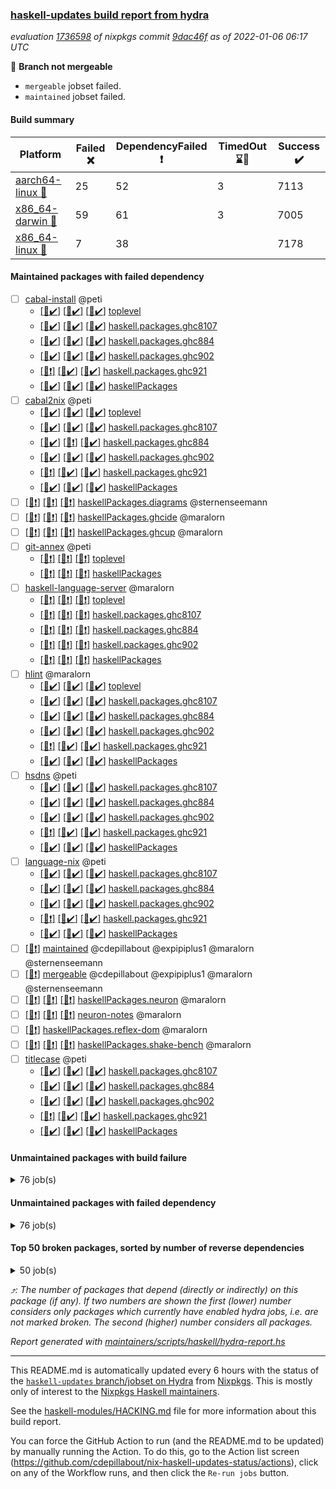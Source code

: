 ### [haskell-updates build report from hydra](https://hydra.nixos.org/jobset/nixpkgs/haskell-updates)
*evaluation [1736598](https://hydra.nixos.org/eval/1736598) of nixpkgs commit [9dac46f](https://github.com/NixOS/nixpkgs/commits/9dac46f6760ebfa570e2fe9f51467cbf568e42ca) as of 2022-01-06 06:17 UTC*

:red_circle: **Branch not mergeable**
  * `mergeable` jobset failed.
  * `maintained` jobset failed.

#### Build summary

 | Platform | Failed :x: | DependencyFailed :heavy_exclamation_mark: | TimedOut :hourglass::no_entry_sign: | Success :heavy_check_mark: | 
 | --- | --- | --- | --- | --- | 
 | [aarch64-linux :iphone:](https://hydra.nixos.org/eval/1736598?filter=.aarch64-linux) | 25 | 52 | 3 | 7113 | 
 | [x86_64-darwin :apple:](https://hydra.nixos.org/eval/1736598?filter=.x86_64-darwin) | 59 | 61 | 3 | 7005 | 
 | [x86_64-linux :penguin:](https://hydra.nixos.org/eval/1736598?filter=.x86_64-linux) | 7 | 38 |  | 7178 | 
#### Maintained packages with failed dependency
- [ ] [cabal-install](https://hydra.nixos.org/eval/1736598?filter=cabal-install) @peti
  - [[:iphone::heavy_check_mark:]](https://hydra.nixos.org/build/163223493) [[:apple::heavy_check_mark:]](https://hydra.nixos.org/build/163225925) [[:penguin::heavy_check_mark:]](https://hydra.nixos.org/build/163225464) [toplevel](https://hydra.nixos.org/eval/1736598?filter=cabal-install)
  - [[:iphone::heavy_check_mark:]](https://hydra.nixos.org/build/163225688) [[:apple::heavy_check_mark:]](https://hydra.nixos.org/build/163222727) [[:penguin::heavy_check_mark:]](https://hydra.nixos.org/build/163222854) [haskell.packages.ghc8107](https://hydra.nixos.org/eval/1736598?filter=haskell.packages.ghc8107.cabal-install)
  - [[:iphone::heavy_check_mark:]](https://hydra.nixos.org/build/163226806) [[:apple::heavy_check_mark:]](https://hydra.nixos.org/build/163223469) [[:penguin::heavy_check_mark:]](https://hydra.nixos.org/build/163225400) [haskell.packages.ghc884](https://hydra.nixos.org/eval/1736598?filter=haskell.packages.ghc884.cabal-install)
  - [[:iphone::heavy_check_mark:]](https://hydra.nixos.org/build/163230562) [[:apple::heavy_check_mark:]](https://hydra.nixos.org/build/163230332) [[:penguin::heavy_check_mark:]](https://hydra.nixos.org/build/163229192) [haskell.packages.ghc902](https://hydra.nixos.org/eval/1736598?filter=haskell.packages.ghc902.cabal-install)
  - [[:iphone::heavy_exclamation_mark:]](https://hydra.nixos.org/build/163222873) [[:apple::heavy_check_mark:]](https://hydra.nixos.org/build/163229783) [[:penguin::heavy_check_mark:]](https://hydra.nixos.org/build/163228277) [haskell.packages.ghc921](https://hydra.nixos.org/eval/1736598?filter=haskell.packages.ghc921.cabal-install)
  - [[:iphone::heavy_check_mark:]](https://hydra.nixos.org/build/163224328) [[:apple::heavy_check_mark:]](https://hydra.nixos.org/build/163228852) [[:penguin::heavy_check_mark:]](https://hydra.nixos.org/build/163229818) [haskellPackages](https://hydra.nixos.org/eval/1736598?filter=haskellPackages.cabal-install)
- [ ] [cabal2nix](https://hydra.nixos.org/eval/1736598?filter=cabal2nix) @peti
  - [[:iphone::heavy_check_mark:]](https://hydra.nixos.org/build/163349644) [[:apple::heavy_check_mark:]](https://hydra.nixos.org/build/163349654) [[:penguin::heavy_check_mark:]](https://hydra.nixos.org/build/163349651) [toplevel](https://hydra.nixos.org/eval/1736598?filter=cabal2nix)
  - [[:iphone::heavy_check_mark:]](https://hydra.nixos.org/build/163224059) [[:apple::heavy_check_mark:]](https://hydra.nixos.org/build/163222728) [[:penguin::heavy_check_mark:]](https://hydra.nixos.org/build/163223252) [haskell.packages.ghc8107](https://hydra.nixos.org/eval/1736598?filter=haskell.packages.ghc8107.cabal2nix)
  - [[:iphone::heavy_check_mark:]](https://hydra.nixos.org/build/163228596) [[:apple::heavy_exclamation_mark:]](https://hydra.nixos.org/build/163228655) [[:penguin::heavy_check_mark:]](https://hydra.nixos.org/build/163224887) [haskell.packages.ghc884](https://hydra.nixos.org/eval/1736598?filter=haskell.packages.ghc884.cabal2nix)
  - [[:iphone::heavy_check_mark:]](https://hydra.nixos.org/build/163230832) [[:apple::heavy_check_mark:]](https://hydra.nixos.org/build/163227147) [[:penguin::heavy_check_mark:]](https://hydra.nixos.org/build/163228535) [haskell.packages.ghc902](https://hydra.nixos.org/eval/1736598?filter=haskell.packages.ghc902.cabal2nix)
  - [[:iphone::heavy_exclamation_mark:]](https://hydra.nixos.org/build/163231159) [[:apple::heavy_check_mark:]](https://hydra.nixos.org/build/163231168) [[:penguin::heavy_check_mark:]](https://hydra.nixos.org/build/163231157) [haskell.packages.ghc921](https://hydra.nixos.org/eval/1736598?filter=haskell.packages.ghc921.cabal2nix)
  - [[:iphone::heavy_check_mark:]](https://hydra.nixos.org/build/163229214) [[:apple::heavy_check_mark:]](https://hydra.nixos.org/build/163222929) [[:penguin::heavy_check_mark:]](https://hydra.nixos.org/build/163223364) [haskellPackages](https://hydra.nixos.org/eval/1736598?filter=haskellPackages.cabal2nix)
- [ ] [[:iphone::heavy_exclamation_mark:]](https://hydra.nixos.org/build/163227425) [[:apple::heavy_exclamation_mark:]](https://hydra.nixos.org/build/163226715) [[:penguin::heavy_exclamation_mark:]](https://hydra.nixos.org/build/163227688) [haskellPackages.diagrams](https://hydra.nixos.org/eval/1736598?filter=haskellPackages.diagrams) @sternenseemann
- [ ] [[:iphone::heavy_exclamation_mark:]](https://hydra.nixos.org/build/163231034) [[:apple::heavy_exclamation_mark:]](https://hydra.nixos.org/build/163231098) [[:penguin::heavy_exclamation_mark:]](https://hydra.nixos.org/build/163231100) [haskellPackages.ghcide](https://hydra.nixos.org/eval/1736598?filter=haskellPackages.ghcide) @maralorn
- [ ] [[:iphone::heavy_exclamation_mark:]](https://hydra.nixos.org/build/163227323) [[:apple::heavy_exclamation_mark:]](https://hydra.nixos.org/build/163225019) [[:penguin::heavy_exclamation_mark:]](https://hydra.nixos.org/build/163224645) [haskellPackages.ghcup](https://hydra.nixos.org/eval/1736598?filter=haskellPackages.ghcup) @maralorn
- [ ] [git-annex](https://hydra.nixos.org/eval/1736598?filter=git-annex) @peti
  - [[:iphone::heavy_exclamation_mark:]](https://hydra.nixos.org/build/163227858) [[:apple::heavy_exclamation_mark:]](https://hydra.nixos.org/build/163223228) [[:penguin::heavy_exclamation_mark:]](https://hydra.nixos.org/build/163222742) [toplevel](https://hydra.nixos.org/eval/1736598?filter=git-annex)
  - [[:iphone::heavy_exclamation_mark:]](https://hydra.nixos.org/build/163227385) [[:apple::heavy_exclamation_mark:]](https://hydra.nixos.org/build/163222810) [[:penguin::heavy_exclamation_mark:]](https://hydra.nixos.org/build/163225192) [haskellPackages](https://hydra.nixos.org/eval/1736598?filter=haskellPackages.git-annex)
- [ ] [haskell-language-server](https://hydra.nixos.org/eval/1736598?filter=haskell-language-server) @maralorn
  - [[:iphone::heavy_exclamation_mark:]](https://hydra.nixos.org/build/163231162) [[:apple::heavy_exclamation_mark:]](https://hydra.nixos.org/build/163231171) [[:penguin::heavy_exclamation_mark:]](https://hydra.nixos.org/build/163231155) [toplevel](https://hydra.nixos.org/eval/1736598?filter=haskell-language-server)
  - [[:iphone::heavy_exclamation_mark:]](https://hydra.nixos.org/build/163231080) [[:apple::heavy_exclamation_mark:]](https://hydra.nixos.org/build/163231065) [[:penguin::heavy_exclamation_mark:]](https://hydra.nixos.org/build/163231091) [haskell.packages.ghc8107](https://hydra.nixos.org/eval/1736598?filter=haskell.packages.ghc8107.haskell-language-server)
  - [[:iphone::heavy_exclamation_mark:]](https://hydra.nixos.org/build/163231044) [[:apple::heavy_exclamation_mark:]](https://hydra.nixos.org/build/163231063) [[:penguin::heavy_exclamation_mark:]](https://hydra.nixos.org/build/163231073) [haskell.packages.ghc884](https://hydra.nixos.org/eval/1736598?filter=haskell.packages.ghc884.haskell-language-server)
  - [[:iphone::heavy_exclamation_mark:]](https://hydra.nixos.org/build/163231156) [[:apple::heavy_exclamation_mark:]](https://hydra.nixos.org/build/163231172) [[:penguin::heavy_exclamation_mark:]](https://hydra.nixos.org/build/163231164) [haskell.packages.ghc902](https://hydra.nixos.org/eval/1736598?filter=haskell.packages.ghc902.haskell-language-server)
  - [[:iphone::heavy_exclamation_mark:]](https://hydra.nixos.org/build/163231102) [[:apple::heavy_exclamation_mark:]](https://hydra.nixos.org/build/163231062) [[:penguin::heavy_exclamation_mark:]](https://hydra.nixos.org/build/163231077) [haskellPackages](https://hydra.nixos.org/eval/1736598?filter=haskellPackages.haskell-language-server)
- [ ] [hlint](https://hydra.nixos.org/eval/1736598?filter=hlint) @maralorn
  - [[:iphone::heavy_check_mark:]](https://hydra.nixos.org/build/163230363) [[:apple::heavy_check_mark:]](https://hydra.nixos.org/build/163223085) [[:penguin::heavy_check_mark:]](https://hydra.nixos.org/build/163228299) [toplevel](https://hydra.nixos.org/eval/1736598?filter=hlint)
  - [[:iphone::heavy_check_mark:]](https://hydra.nixos.org/build/163224262) [[:apple::heavy_check_mark:]](https://hydra.nixos.org/build/163228298) [[:penguin::heavy_check_mark:]](https://hydra.nixos.org/build/163225377) [haskell.packages.ghc8107](https://hydra.nixos.org/eval/1736598?filter=haskell.packages.ghc8107.hlint)
  - [[:iphone::heavy_check_mark:]](https://hydra.nixos.org/build/163227625) [[:apple::heavy_check_mark:]](https://hydra.nixos.org/build/163227376) [[:penguin::heavy_check_mark:]](https://hydra.nixos.org/build/163229944) [haskell.packages.ghc884](https://hydra.nixos.org/eval/1736598?filter=haskell.packages.ghc884.hlint)
  - [[:iphone::heavy_check_mark:]](https://hydra.nixos.org/build/163231176) [[:apple::heavy_check_mark:]](https://hydra.nixos.org/build/163231175) [[:penguin::heavy_check_mark:]](https://hydra.nixos.org/build/163231153) [haskell.packages.ghc902](https://hydra.nixos.org/eval/1736598?filter=haskell.packages.ghc902.hlint)
  - [[:iphone::heavy_exclamation_mark:]](https://hydra.nixos.org/build/163231161) [[:apple::heavy_check_mark:]](https://hydra.nixos.org/build/163231173) [[:penguin::heavy_check_mark:]](https://hydra.nixos.org/build/163231158) [haskell.packages.ghc921](https://hydra.nixos.org/eval/1736598?filter=haskell.packages.ghc921.hlint)
  - [[:iphone::heavy_check_mark:]](https://hydra.nixos.org/build/163230659) [[:apple::heavy_check_mark:]](https://hydra.nixos.org/build/163230176) [[:penguin::heavy_check_mark:]](https://hydra.nixos.org/build/163225983) [haskellPackages](https://hydra.nixos.org/eval/1736598?filter=haskellPackages.hlint)
- [ ] [hsdns](https://hydra.nixos.org/eval/1736598?filter=hsdns) @peti
  - [[:iphone::heavy_check_mark:]](https://hydra.nixos.org/build/162331690) [[:apple::heavy_check_mark:]](https://hydra.nixos.org/build/162350846) [[:penguin::heavy_check_mark:]](https://hydra.nixos.org/build/162336663) [haskell.packages.ghc8107](https://hydra.nixos.org/eval/1736598?filter=haskell.packages.ghc8107.hsdns)
  - [[:iphone::heavy_check_mark:]](https://hydra.nixos.org/build/162338358) [[:apple::heavy_check_mark:]](https://hydra.nixos.org/build/162338514) [[:penguin::heavy_check_mark:]](https://hydra.nixos.org/build/162346198) [haskell.packages.ghc884](https://hydra.nixos.org/eval/1736598?filter=haskell.packages.ghc884.hsdns)
  - [[:iphone::heavy_check_mark:]](https://hydra.nixos.org/build/162562711) [[:apple::heavy_check_mark:]](https://hydra.nixos.org/build/162564646) [[:penguin::heavy_check_mark:]](https://hydra.nixos.org/build/162564507) [haskell.packages.ghc902](https://hydra.nixos.org/eval/1736598?filter=haskell.packages.ghc902.hsdns)
  - [[:iphone::heavy_exclamation_mark:]](https://hydra.nixos.org/build/162344058) [[:apple::heavy_check_mark:]](https://hydra.nixos.org/build/162350432) [[:penguin::heavy_check_mark:]](https://hydra.nixos.org/build/162340845) [haskell.packages.ghc921](https://hydra.nixos.org/eval/1736598?filter=haskell.packages.ghc921.hsdns)
  - [[:iphone::heavy_check_mark:]](https://hydra.nixos.org/build/162334631) [[:apple::heavy_check_mark:]](https://hydra.nixos.org/build/162338840) [[:penguin::heavy_check_mark:]](https://hydra.nixos.org/build/162345737) [haskellPackages](https://hydra.nixos.org/eval/1736598?filter=haskellPackages.hsdns)
- [ ] [language-nix](https://hydra.nixos.org/eval/1736598?filter=language-nix) @peti
  - [[:iphone::heavy_check_mark:]](https://hydra.nixos.org/build/162349654) [[:apple::heavy_check_mark:]](https://hydra.nixos.org/build/162346415) [[:penguin::heavy_check_mark:]](https://hydra.nixos.org/build/162331080) [haskell.packages.ghc8107](https://hydra.nixos.org/eval/1736598?filter=haskell.packages.ghc8107.language-nix)
  - [[:iphone::heavy_check_mark:]](https://hydra.nixos.org/build/162340650) [[:apple::heavy_check_mark:]](https://hydra.nixos.org/build/162340663) [[:penguin::heavy_check_mark:]](https://hydra.nixos.org/build/162351997) [haskell.packages.ghc884](https://hydra.nixos.org/eval/1736598?filter=haskell.packages.ghc884.language-nix)
  - [[:iphone::heavy_check_mark:]](https://hydra.nixos.org/build/163230397) [[:apple::heavy_check_mark:]](https://hydra.nixos.org/build/163228191) [[:penguin::heavy_check_mark:]](https://hydra.nixos.org/build/163226551) [haskell.packages.ghc902](https://hydra.nixos.org/eval/1736598?filter=haskell.packages.ghc902.language-nix)
  - [[:iphone::heavy_exclamation_mark:]](https://hydra.nixos.org/build/163231169) [[:apple::heavy_check_mark:]](https://hydra.nixos.org/build/163231160) [[:penguin::heavy_check_mark:]](https://hydra.nixos.org/build/163231165) [haskell.packages.ghc921](https://hydra.nixos.org/eval/1736598?filter=haskell.packages.ghc921.language-nix)
  - [[:iphone::heavy_check_mark:]](https://hydra.nixos.org/build/162333949) [[:apple::heavy_check_mark:]](https://hydra.nixos.org/build/162339327) [[:penguin::heavy_check_mark:]](https://hydra.nixos.org/build/162333831) [haskellPackages](https://hydra.nixos.org/eval/1736598?filter=haskellPackages.language-nix)
- [ ] [[:penguin::heavy_exclamation_mark:]](https://hydra.nixos.org/build/163231036) [maintained](https://hydra.nixos.org/eval/1736598?filter=maintained) @cdepillabout @expipiplus1 @maralorn @sternenseemann
- [ ] [[:penguin::heavy_exclamation_mark:]](https://hydra.nixos.org/build/163349642) [mergeable](https://hydra.nixos.org/eval/1736598?filter=mergeable) @cdepillabout @expipiplus1 @maralorn @sternenseemann
- [ ] [[:iphone::heavy_exclamation_mark:]](https://hydra.nixos.org/build/163223707) [[:apple::heavy_exclamation_mark:]](https://hydra.nixos.org/build/163230727) [[:penguin::heavy_exclamation_mark:]](https://hydra.nixos.org/build/163228622) [haskellPackages.neuron](https://hydra.nixos.org/eval/1736598?filter=haskellPackages.neuron) @maralorn
- [ ] [[:iphone::heavy_exclamation_mark:]](https://hydra.nixos.org/build/163226277) [[:apple::heavy_exclamation_mark:]](https://hydra.nixos.org/build/163226575) [[:penguin::heavy_exclamation_mark:]](https://hydra.nixos.org/build/163225978) [neuron-notes](https://hydra.nixos.org/eval/1736598?filter=neuron-notes) @maralorn
- [ ] [[:penguin::heavy_exclamation_mark:]](https://hydra.nixos.org/build/163224964) [haskellPackages.reflex-dom](https://hydra.nixos.org/eval/1736598?filter=haskellPackages.reflex-dom) @maralorn
- [ ] [[:iphone::heavy_exclamation_mark:]](https://hydra.nixos.org/build/163227914) [[:apple::heavy_exclamation_mark:]](https://hydra.nixos.org/build/163228685) [[:penguin::heavy_exclamation_mark:]](https://hydra.nixos.org/build/163223678) [haskellPackages.shake-bench](https://hydra.nixos.org/eval/1736598?filter=haskellPackages.shake-bench) @maralorn
- [ ] [titlecase](https://hydra.nixos.org/eval/1736598?filter=titlecase) @peti
  - [[:iphone::heavy_check_mark:]](https://hydra.nixos.org/build/162348528) [[:apple::heavy_check_mark:]](https://hydra.nixos.org/build/162340714) [[:penguin::heavy_check_mark:]](https://hydra.nixos.org/build/162342703) [haskell.packages.ghc8107](https://hydra.nixos.org/eval/1736598?filter=haskell.packages.ghc8107.titlecase)
  - [[:iphone::heavy_check_mark:]](https://hydra.nixos.org/build/162331577) [[:apple::heavy_check_mark:]](https://hydra.nixos.org/build/162332598) [[:penguin::heavy_check_mark:]](https://hydra.nixos.org/build/162349114) [haskell.packages.ghc884](https://hydra.nixos.org/eval/1736598?filter=haskell.packages.ghc884.titlecase)
  - [[:iphone::heavy_check_mark:]](https://hydra.nixos.org/build/162561744) [[:apple::heavy_check_mark:]](https://hydra.nixos.org/build/162565673) [[:penguin::heavy_check_mark:]](https://hydra.nixos.org/build/162565307) [haskell.packages.ghc902](https://hydra.nixos.org/eval/1736598?filter=haskell.packages.ghc902.titlecase)
  - [[:iphone::heavy_exclamation_mark:]](https://hydra.nixos.org/build/162339190) [[:apple::heavy_check_mark:]](https://hydra.nixos.org/build/162340908) [[:penguin::heavy_check_mark:]](https://hydra.nixos.org/build/162334163) [haskell.packages.ghc921](https://hydra.nixos.org/eval/1736598?filter=haskell.packages.ghc921.titlecase)
  - [[:iphone::heavy_check_mark:]](https://hydra.nixos.org/build/162331458) [[:apple::heavy_check_mark:]](https://hydra.nixos.org/build/162333778) [[:penguin::heavy_check_mark:]](https://hydra.nixos.org/build/162334765) [haskellPackages](https://hydra.nixos.org/eval/1736598?filter=haskellPackages.titlecase)
#### Unmaintained packages with build failure
<details><summary>76 job(s) </summary>

- [ ] [[:iphone::x:]](https://hydra.nixos.org/build/163231070) [[:apple::x:]](https://hydra.nixos.org/build/163231056) [[:penguin::x:]](https://hydra.nixos.org/build/163231049) [haskellPackages.hls-plugin-api](https://hydra.nixos.org/eval/1736598?filter=haskellPackages.hls-plugin-api)  :arrow_heading_up: 21 | 22
- [ ] [[:iphone::heavy_check_mark:]](https://hydra.nixos.org/build/163223463) [[:apple::x:]](https://hydra.nixos.org/build/163227773) [[:penguin::heavy_check_mark:]](https://hydra.nixos.org/build/163230089) [haskellPackages.junit-xml](https://hydra.nixos.org/eval/1736598?filter=haskellPackages.junit-xml)  :arrow_heading_up: 7 | 9
- [ ] [[:iphone::x:]](https://hydra.nixos.org/build/163229256) [[:apple::x:]](https://hydra.nixos.org/build/163228467) [[:penguin::x:]](https://hydra.nixos.org/build/163226546) [haskellPackages.reflex-dom-core](https://hydra.nixos.org/eval/1736598?filter=haskellPackages.reflex-dom-core)  :arrow_heading_up: 6 | 18
- [ ] [[:iphone::heavy_check_mark:]](https://hydra.nixos.org/build/163227682) [[:apple::x:]](https://hydra.nixos.org/build/163230008) [[:penguin::heavy_check_mark:]](https://hydra.nixos.org/build/163227387) [haskellPackages.thyme](https://hydra.nixos.org/eval/1736598?filter=haskellPackages.thyme)  :arrow_heading_up: 6 | 15
- [ ] [[:iphone::x:]](https://hydra.nixos.org/build/163222918) [[:apple::x:]](https://hydra.nixos.org/build/163230576) [[:penguin::x:]](https://hydra.nixos.org/build/163227786) [haskellPackages.mfsolve](https://hydra.nixos.org/eval/1736598?filter=haskellPackages.mfsolve)  :arrow_heading_up: 4 | 15
- [ ] [[:iphone::heavy_check_mark:]](https://hydra.nixos.org/build/163222863) [[:apple::x:]](https://hydra.nixos.org/build/163225829) [[:penguin::heavy_check_mark:]](https://hydra.nixos.org/build/163230076) [haskellPackages.exinst](https://hydra.nixos.org/eval/1736598?filter=haskellPackages.exinst)  :arrow_heading_up: 4 | 6
- [ ] [[:iphone::x:]](https://hydra.nixos.org/build/163226246) [[:apple::x:]](https://hydra.nixos.org/build/163224498) [[:penguin::heavy_check_mark:]](https://hydra.nixos.org/build/163227094) [haskellPackages.ptr-poker](https://hydra.nixos.org/eval/1736598?filter=haskellPackages.ptr-poker)  :arrow_heading_up: 3 | 4
- [ ] [[:iphone::x:]](https://hydra.nixos.org/build/162334350) [[:apple::heavy_check_mark:]](https://hydra.nixos.org/build/162345542) [[:penguin::heavy_check_mark:]](https://hydra.nixos.org/build/162340910) [haskellPackages.long-double](https://hydra.nixos.org/eval/1736598?filter=haskellPackages.long-double)  :arrow_heading_up: 2 | 2
- [ ] [[:iphone::x:]](https://hydra.nixos.org/build/163224467) [[:apple::heavy_check_mark:]](https://hydra.nixos.org/build/163223171) [[:penguin::heavy_check_mark:]](https://hydra.nixos.org/build/163227088) [haskellPackages.OrderedBits](https://hydra.nixos.org/eval/1736598?filter=haskellPackages.OrderedBits)  :arrow_heading_up: 1 | 36
- [ ] [[:iphone::heavy_check_mark:]](https://hydra.nixos.org/build/163230918) [[:apple::x:]](https://hydra.nixos.org/build/163228465) [[:penguin::heavy_check_mark:]](https://hydra.nixos.org/build/163226255) [haskellPackages.free-vector-spaces](https://hydra.nixos.org/eval/1736598?filter=haskellPackages.free-vector-spaces)  :arrow_heading_up: 1 | 7
- [ ] [[:iphone::x:]](https://hydra.nixos.org/build/163223998) [[:apple::heavy_check_mark:]](https://hydra.nixos.org/build/163228243) [[:penguin::heavy_check_mark:]](https://hydra.nixos.org/build/163224499) [haskellPackages.hip](https://hydra.nixos.org/eval/1736598?filter=haskellPackages.hip)  :arrow_heading_up: 1 | 3
- [ ] [[:iphone::x:]](https://hydra.nixos.org/build/162351024) [[:apple::heavy_check_mark:]](https://hydra.nixos.org/build/162340828) [[:penguin::heavy_check_mark:]](https://hydra.nixos.org/build/162350261) [haskellPackages.quic](https://hydra.nixos.org/eval/1736598?filter=haskellPackages.quic)  :arrow_heading_up: 1 | 2
- [ ] [[:iphone::x:]](https://hydra.nixos.org/build/162335896) [[:apple::x:]](https://hydra.nixos.org/build/162340408) [[:penguin::heavy_check_mark:]](https://hydra.nixos.org/build/162342879) [haskellPackages.easytensor](https://hydra.nixos.org/eval/1736598?filter=haskellPackages.easytensor)  :arrow_heading_up: 1 | 1
- [ ] [[:iphone::heavy_check_mark:]](https://hydra.nixos.org/build/163227133) [[:apple::x:]](https://hydra.nixos.org/build/163226119) [[:penguin::heavy_check_mark:]](https://hydra.nixos.org/build/163225764) [haskellPackages.gi-gdkx11](https://hydra.nixos.org/eval/1736598?filter=haskellPackages.gi-gdkx11)  :arrow_heading_up: 1 | 1
- [ ] [[:iphone::heavy_check_mark:]](https://hydra.nixos.org/build/162345878) [[:apple::x:]](https://hydra.nixos.org/build/162344069) [[:penguin::heavy_check_mark:]](https://hydra.nixos.org/build/162348576) [haskellPackages.keep-alive](https://hydra.nixos.org/eval/1736598?filter=haskellPackages.keep-alive)  :arrow_heading_up: 1 | 1
- [ ] [[:iphone::heavy_check_mark:]](https://hydra.nixos.org/build/162349145) [[:apple::x:]](https://hydra.nixos.org/build/162337517) [[:penguin::heavy_check_mark:]](https://hydra.nixos.org/build/162339517) [haskellPackages.loc](https://hydra.nixos.org/eval/1736598?filter=haskellPackages.loc)  :arrow_heading_up: 1 | 1
- [ ] [[:iphone::x:]](https://hydra.nixos.org/build/162337076) [[:apple::heavy_check_mark:]](https://hydra.nixos.org/build/162340398) [[:penguin::heavy_check_mark:]](https://hydra.nixos.org/build/162334597) [haskellPackages.nlopt-haskell](https://hydra.nixos.org/eval/1736598?filter=haskellPackages.nlopt-haskell)  :arrow_heading_up: 1 | 1
- [ ] [[:iphone::heavy_check_mark:]](https://hydra.nixos.org/build/163223845) [[:apple::x:]](https://hydra.nixos.org/build/163223782) [[:penguin::heavy_check_mark:]](https://hydra.nixos.org/build/163229292) [haskellPackages.opencv](https://hydra.nixos.org/eval/1736598?filter=haskellPackages.opencv)  :arrow_heading_up: 1 | 1
- [ ] [[:iphone::heavy_check_mark:]](https://hydra.nixos.org/build/163224729) [[:apple::x:]](https://hydra.nixos.org/build/163228751) [[:penguin::heavy_check_mark:]](https://hydra.nixos.org/build/163224052) [haskellPackages.sequence-formats](https://hydra.nixos.org/eval/1736598?filter=haskellPackages.sequence-formats)  :arrow_heading_up: 1 | 1
- [ ] [[:iphone::x:]](https://hydra.nixos.org/build/162338584) [[:apple::heavy_check_mark:]](https://hydra.nixos.org/build/162338429) [[:penguin::heavy_check_mark:]](https://hydra.nixos.org/build/162336528) [haskellPackages.unicode-properties](https://hydra.nixos.org/eval/1736598?filter=haskellPackages.unicode-properties)  :arrow_heading_up: 1 | 1
- [ ] [[:iphone::x:]](https://hydra.nixos.org/build/163225762) [[:apple::heavy_check_mark:]](https://hydra.nixos.org/build/163222635) [[:penguin::heavy_check_mark:]](https://hydra.nixos.org/build/163222554) [haskellPackages.accelerate-llvm](https://hydra.nixos.org/eval/1736598?filter=haskellPackages.accelerate-llvm)  :arrow_heading_up: 0 | 8
- [ ] [[:iphone::x:]](https://hydra.nixos.org/build/162350546) [[:apple::heavy_check_mark:]](https://hydra.nixos.org/build/162335211) [[:penguin::heavy_check_mark:]](https://hydra.nixos.org/build/162349665) [haskellPackages.freetype2](https://hydra.nixos.org/eval/1736598?filter=haskellPackages.freetype2)  :arrow_heading_up: 0 | 7
- [ ] [[:iphone::heavy_check_mark:]](https://hydra.nixos.org/build/163226469) [[:apple::x:]](https://hydra.nixos.org/build/163227841) [[:penguin::heavy_check_mark:]](https://hydra.nixos.org/build/163223456) [haskellPackages.pipes-zlib](https://hydra.nixos.org/eval/1736598?filter=haskellPackages.pipes-zlib)  :arrow_heading_up: 0 | 6
- [ ] [[:iphone::heavy_check_mark:]](https://hydra.nixos.org/build/162341592) [[:apple::x:]](https://hydra.nixos.org/build/162333412) [[:penguin::heavy_check_mark:]](https://hydra.nixos.org/build/162331313) [haskellPackages.hmidi](https://hydra.nixos.org/eval/1736598?filter=haskellPackages.hmidi)  :arrow_heading_up: 0 | 4
- [ ] [[:iphone::heavy_check_mark:]](https://hydra.nixos.org/build/163222840) [[:apple::x:]](https://hydra.nixos.org/build/163225325) [[:penguin::heavy_check_mark:]](https://hydra.nixos.org/build/163228809) [haskellPackages.zip](https://hydra.nixos.org/eval/1736598?filter=haskellPackages.zip)  :arrow_heading_up: 0 | 4
- [ ] [[:iphone::heavy_check_mark:]](https://hydra.nixos.org/build/163228259) [[:apple::x:]](https://hydra.nixos.org/build/163229752) [[:penguin::heavy_check_mark:]](https://hydra.nixos.org/build/163229670) [haskellPackages.posix-socket](https://hydra.nixos.org/eval/1736598?filter=haskellPackages.posix-socket)  :arrow_heading_up: 0 | 2
- [ ] [[:iphone::heavy_check_mark:]](https://hydra.nixos.org/build/162338455) [[:apple::x:]](https://hydra.nixos.org/build/162333748) [[:penguin::heavy_check_mark:]](https://hydra.nixos.org/build/162332086) [haskellPackages.hamid](https://hydra.nixos.org/eval/1736598?filter=haskellPackages.hamid)  :arrow_heading_up: 0 | 1
- [ ] [[:iphone::heavy_check_mark:]](https://hydra.nixos.org/build/162332586) [[:apple::x:]](https://hydra.nixos.org/build/162334940) [[:penguin::heavy_check_mark:]](https://hydra.nixos.org/build/162343740) [haskellPackages.hmatrix-morpheus](https://hydra.nixos.org/eval/1736598?filter=haskellPackages.hmatrix-morpheus)  :arrow_heading_up: 0 | 1
- [ ] [[:iphone::heavy_check_mark:]](https://hydra.nixos.org/build/162341139) [[:apple::x:]](https://hydra.nixos.org/build/162338575) [[:penguin::heavy_check_mark:]](https://hydra.nixos.org/build/162351289) [haskellPackages.huckleberry](https://hydra.nixos.org/eval/1736598?filter=haskellPackages.huckleberry)  :arrow_heading_up: 0 | 1
- [ ] [[:iphone::heavy_check_mark:]](https://hydra.nixos.org/build/162563202) [[:apple::x:]](https://hydra.nixos.org/build/162561503) [[:penguin::heavy_check_mark:]](https://hydra.nixos.org/build/162565925) [haskellPackages.openal-ffi](https://hydra.nixos.org/eval/1736598?filter=haskellPackages.openal-ffi)  :arrow_heading_up: 0 | 1
- [ ] [[:iphone::x:]](https://hydra.nixos.org/build/162333256) [[:apple::heavy_check_mark:]](https://hydra.nixos.org/build/162344866) [[:penguin::heavy_check_mark:]](https://hydra.nixos.org/build/162335375) [haskellPackages.picosat](https://hydra.nixos.org/eval/1736598?filter=haskellPackages.picosat)  :arrow_heading_up: 0 | 1
- [ ] [[:iphone::heavy_check_mark:]](https://hydra.nixos.org/build/162346127) [[:apple::x:]](https://hydra.nixos.org/build/162350243) [[:penguin::heavy_check_mark:]](https://hydra.nixos.org/build/162348023) [haskellPackages.select](https://hydra.nixos.org/eval/1736598?filter=haskellPackages.select)  :arrow_heading_up: 0 | 1
- [ ] [[:iphone::heavy_check_mark:]](https://hydra.nixos.org/build/162338331) [[:apple::x:]](https://hydra.nixos.org/build/162347017) [[:penguin::heavy_check_mark:]](https://hydra.nixos.org/build/162338095) [haskellPackages.sysinfo](https://hydra.nixos.org/eval/1736598?filter=haskellPackages.sysinfo)  :arrow_heading_up: 0 | 1
- [ ] [[:iphone::heavy_check_mark:]](https://hydra.nixos.org/build/162349388) [[:apple::x:]](https://hydra.nixos.org/build/162344170) [[:penguin::heavy_check_mark:]](https://hydra.nixos.org/build/162348547) [haskellPackages.FractalArt](https://hydra.nixos.org/eval/1736598?filter=haskellPackages.FractalArt) 
- [ ] [[:iphone::x:]](https://hydra.nixos.org/build/162346766) [[:apple::heavy_check_mark:]](https://hydra.nixos.org/build/162344071) [[:penguin::heavy_check_mark:]](https://hydra.nixos.org/build/162338128) [haskellPackages.HsASA](https://hydra.nixos.org/eval/1736598?filter=haskellPackages.HsASA) 
- [ ] [[:iphone::x:]](https://hydra.nixos.org/build/163223540) [[:apple::heavy_check_mark:]](https://hydra.nixos.org/build/163225821) [[:penguin::x:]](https://hydra.nixos.org/build/163223254) [haskellPackages.binary-io](https://hydra.nixos.org/eval/1736598?filter=haskellPackages.binary-io) 
- [ ] [[:iphone::heavy_check_mark:]](https://hydra.nixos.org/build/162347786) [[:apple::x:]](https://hydra.nixos.org/build/162340522) [[:penguin::heavy_check_mark:]](https://hydra.nixos.org/build/162337268) [haskellPackages.chiphunk](https://hydra.nixos.org/eval/1736598?filter=haskellPackages.chiphunk) 
- [ ] [[:iphone::heavy_check_mark:]](https://hydra.nixos.org/build/162338022) [[:apple::x:]](https://hydra.nixos.org/build/162340940) [[:penguin::heavy_check_mark:]](https://hydra.nixos.org/build/162333951) [haskellPackages.discount](https://hydra.nixos.org/eval/1736598?filter=haskellPackages.discount) 
- [ ] [[:iphone::heavy_check_mark:]](https://hydra.nixos.org/build/162334374) [[:apple::x:]](https://hydra.nixos.org/build/162334669) [[:penguin::heavy_check_mark:]](https://hydra.nixos.org/build/162339788) [haskellPackages.diskhash](https://hydra.nixos.org/eval/1736598?filter=haskellPackages.diskhash) 
- [ ] [[:iphone::heavy_check_mark:]](https://hydra.nixos.org/build/162563076) [[:apple::x:]](https://hydra.nixos.org/build/162559700) [[:penguin::heavy_check_mark:]](https://hydra.nixos.org/build/162561051) [haskellPackages.epub-tools](https://hydra.nixos.org/eval/1736598?filter=haskellPackages.epub-tools) 
- [ ] [[:iphone::heavy_check_mark:]](https://hydra.nixos.org/build/162335934) [[:apple::x:]](https://hydra.nixos.org/build/162346473) [[:penguin::heavy_check_mark:]](https://hydra.nixos.org/build/162337080) [haskellPackages.float128](https://hydra.nixos.org/eval/1736598?filter=haskellPackages.float128) 
- [ ] [[:iphone::heavy_check_mark:]](https://hydra.nixos.org/build/163227522) [[:apple::x:]](https://hydra.nixos.org/build/163225480) [[:penguin::heavy_check_mark:]](https://hydra.nixos.org/build/163225743) [haskellPackages.gerrit](https://hydra.nixos.org/eval/1736598?filter=haskellPackages.gerrit) 
- [ ] [[:iphone::x:]](https://hydra.nixos.org/build/162336303) [[:penguin::heavy_check_mark:]](https://hydra.nixos.org/build/162332850) [haskellPackages.gnome-keyring](https://hydra.nixos.org/eval/1736598?filter=haskellPackages.gnome-keyring) 
- [ ] [[:iphone::x:]](https://hydra.nixos.org/build/163224623) [[:apple::x:]](https://hydra.nixos.org/build/163223486) [[:penguin::x:]](https://hydra.nixos.org/build/163224768) [haskellPackages.graph-trace-dot](https://hydra.nixos.org/eval/1736598?filter=haskellPackages.graph-trace-dot) 
- [ ] [[:iphone::x:]](https://hydra.nixos.org/build/163228343) [[:apple::x:]](https://hydra.nixos.org/build/163230920) [[:penguin::x:]](https://hydra.nixos.org/build/163227481) [haskellPackages.groundhog-inspector](https://hydra.nixos.org/eval/1736598?filter=haskellPackages.groundhog-inspector) 
- [ ] [[:iphone::heavy_check_mark:]](https://hydra.nixos.org/build/163220795) [[:apple::x:]](https://hydra.nixos.org/build/162335888) [[:penguin::heavy_check_mark:]](https://hydra.nixos.org/build/162347672) [haskellPackages.gtk-traymanager](https://hydra.nixos.org/eval/1736598?filter=haskellPackages.gtk-traymanager) 
- [ ] [[:iphone::heavy_check_mark:]](https://hydra.nixos.org/build/162351767) [[:apple::x:]](https://hydra.nixos.org/build/162349259) [[:penguin::heavy_check_mark:]](https://hydra.nixos.org/build/162351255) [haskellPackages.hid](https://hydra.nixos.org/eval/1736598?filter=haskellPackages.hid) 
- [ ] [[:iphone::heavy_check_mark:]](https://hydra.nixos.org/build/162561415) [[:apple::x:]](https://hydra.nixos.org/build/162559855) [[:penguin::heavy_check_mark:]](https://hydra.nixos.org/build/162565132) [haskellPackages.highlight](https://hydra.nixos.org/eval/1736598?filter=haskellPackages.highlight) 
- [ ] [[:iphone::heavy_check_mark:]](https://hydra.nixos.org/build/163229582) [[:apple::x:]](https://hydra.nixos.org/build/163227881) [[:penguin::heavy_check_mark:]](https://hydra.nixos.org/build/163230891) [haskellPackages.hinotify-conduit](https://hydra.nixos.org/eval/1736598?filter=haskellPackages.hinotify-conduit) 
- [ ] [[:iphone::x:]](https://hydra.nixos.org/build/163225671) [[:apple::heavy_check_mark:]](https://hydra.nixos.org/build/163222990) [[:penguin::heavy_check_mark:]](https://hydra.nixos.org/build/163229812) [haskellPackages.hq](https://hydra.nixos.org/eval/1736598?filter=haskellPackages.hq) 
- [ ] [[:iphone::heavy_check_mark:]](https://hydra.nixos.org/build/163230564) [[:apple::x:]](https://hydra.nixos.org/build/163228917) [[:penguin::heavy_check_mark:]](https://hydra.nixos.org/build/163223293) [haskellPackages.hs](https://hydra.nixos.org/eval/1736598?filter=haskellPackages.hs) 
- [ ] [[:iphone::heavy_check_mark:]](https://hydra.nixos.org/build/162350400) [[:apple::x:]](https://hydra.nixos.org/build/162339196) [[:penguin::heavy_check_mark:]](https://hydra.nixos.org/build/162331909) [haskellPackages.hsshellscript](https://hydra.nixos.org/eval/1736598?filter=haskellPackages.hsshellscript) 
- [ ] [[:iphone::heavy_check_mark:]](https://hydra.nixos.org/build/162345738) [[:apple::x:]](https://hydra.nixos.org/build/162345564) [[:penguin::heavy_check_mark:]](https://hydra.nixos.org/build/162337085) [haskellPackages.hssourceinfo](https://hydra.nixos.org/eval/1736598?filter=haskellPackages.hssourceinfo) 
- [ ] [[:iphone::heavy_check_mark:]](https://hydra.nixos.org/build/163223355) [[:apple::x:]](https://hydra.nixos.org/build/163229619) [[:penguin::heavy_check_mark:]](https://hydra.nixos.org/build/163228165) [haskellPackages.ipcvar](https://hydra.nixos.org/eval/1736598?filter=haskellPackages.ipcvar) 
- [ ] [[:iphone::heavy_check_mark:]](https://hydra.nixos.org/build/162336131) [[:apple::x:]](https://hydra.nixos.org/build/162352776) [[:penguin::heavy_check_mark:]](https://hydra.nixos.org/build/162341409) [haskellPackages.linux-framebuffer](https://hydra.nixos.org/eval/1736598?filter=haskellPackages.linux-framebuffer) 
- [ ] [[:iphone::heavy_check_mark:]](https://hydra.nixos.org/build/163225644) [[:apple::x:]](https://hydra.nixos.org/build/163225173) [[:penguin::heavy_check_mark:]](https://hydra.nixos.org/build/163223834) [haskellPackages.mediawiki2latex](https://hydra.nixos.org/eval/1736598?filter=haskellPackages.mediawiki2latex) 
- [ ] [[:iphone::heavy_check_mark:]](https://hydra.nixos.org/build/162332317) [[:apple::x:]](https://hydra.nixos.org/build/162350856) [[:penguin::heavy_check_mark:]](https://hydra.nixos.org/build/162348034) [haskellPackages.mercury-api](https://hydra.nixos.org/eval/1736598?filter=haskellPackages.mercury-api) 
- [ ] [[:iphone::heavy_check_mark:]](https://hydra.nixos.org/build/162332844) [[:apple::x:]](https://hydra.nixos.org/build/162338259) [[:penguin::heavy_check_mark:]](https://hydra.nixos.org/build/162336181) [haskellPackages.nano-cryptr](https://hydra.nixos.org/eval/1736598?filter=haskellPackages.nano-cryptr) 
- [ ] [[:iphone::heavy_check_mark:]](https://hydra.nixos.org/build/163223021) [[:apple::x:]](https://hydra.nixos.org/build/163227119) [[:penguin::heavy_check_mark:]](https://hydra.nixos.org/build/163229933) [haskellPackages.persistent-pagination](https://hydra.nixos.org/eval/1736598?filter=haskellPackages.persistent-pagination) 
- [ ] [[:iphone::heavy_check_mark:]](https://hydra.nixos.org/build/163230064) [[:apple::x:]](https://hydra.nixos.org/build/163230689) [[:penguin::heavy_check_mark:]](https://hydra.nixos.org/build/163224620) [haskellPackages.ping-wrapper](https://hydra.nixos.org/eval/1736598?filter=haskellPackages.ping-wrapper) 
- [ ] [[:iphone::x:]](https://hydra.nixos.org/build/163229527) [[:apple::heavy_check_mark:]](https://hydra.nixos.org/build/163223231) [[:penguin::heavy_check_mark:]](https://hydra.nixos.org/build/163223673) [haskellPackages.poker](https://hydra.nixos.org/eval/1736598?filter=haskellPackages.poker) 
- [ ] [[:iphone::heavy_check_mark:]](https://hydra.nixos.org/build/162341623) [[:apple::x:]](https://hydra.nixos.org/build/162342154) [[:penguin::heavy_check_mark:]](https://hydra.nixos.org/build/162339556) [haskellPackages.posix-timer](https://hydra.nixos.org/eval/1736598?filter=haskellPackages.posix-timer) 
- [ ] [[:iphone::heavy_check_mark:]](https://hydra.nixos.org/build/162350122) [[:apple::x:]](https://hydra.nixos.org/build/162342525) [[:penguin::heavy_check_mark:]](https://hydra.nixos.org/build/162351248) [haskellPackages.procex](https://hydra.nixos.org/eval/1736598?filter=haskellPackages.procex) 
- [ ] [[:iphone::heavy_check_mark:]](https://hydra.nixos.org/build/162342456) [[:apple::x:]](https://hydra.nixos.org/build/162338657) [[:penguin::heavy_check_mark:]](https://hydra.nixos.org/build/162348944) [haskellPackages.pthread](https://hydra.nixos.org/eval/1736598?filter=haskellPackages.pthread) 
- [ ] [[:iphone::x:]](https://hydra.nixos.org/build/163229206) [[:apple::x:]](https://hydra.nixos.org/build/163228049) [[:penguin::x:]](https://hydra.nixos.org/build/163222843) [haskellPackages.regex-rure](https://hydra.nixos.org/eval/1736598?filter=haskellPackages.regex-rure) 
- [ ] [[:iphone::x:]](https://hydra.nixos.org/build/162350570) [[:apple::heavy_check_mark:]](https://hydra.nixos.org/build/162348537) [[:penguin::heavy_check_mark:]](https://hydra.nixos.org/build/162352845) [haskellPackages.risc386](https://hydra.nixos.org/eval/1736598?filter=haskellPackages.risc386) 
- [ ] [[:iphone::heavy_check_mark:]](https://hydra.nixos.org/build/163226936) [[:apple::x:]](https://hydra.nixos.org/build/163228819) [[:penguin::heavy_check_mark:]](https://hydra.nixos.org/build/163224081) [haskellPackages.sandwich-webdriver](https://hydra.nixos.org/eval/1736598?filter=haskellPackages.sandwich-webdriver) 
- [ ] [[:iphone::heavy_check_mark:]](https://hydra.nixos.org/build/162335476) [[:apple::x:]](https://hydra.nixos.org/build/162333299) [[:penguin::heavy_check_mark:]](https://hydra.nixos.org/build/162342813) [haskellPackages.sfml-audio](https://hydra.nixos.org/eval/1736598?filter=haskellPackages.sfml-audio) 
- [ ] [[:iphone::heavy_check_mark:]](https://hydra.nixos.org/build/162334480) [[:apple::x:]](https://hydra.nixos.org/build/162351344) [[:penguin::heavy_check_mark:]](https://hydra.nixos.org/build/162337680) [haskellPackages.shared-memory](https://hydra.nixos.org/eval/1736598?filter=haskellPackages.shared-memory) 
- [ ] [[:iphone::heavy_check_mark:]](https://hydra.nixos.org/build/162564743) [[:apple::x:]](https://hydra.nixos.org/build/162957001) [[:penguin::heavy_check_mark:]](https://hydra.nixos.org/build/162566025) [haskellPackages.tailfile-hinotify](https://hydra.nixos.org/eval/1736598?filter=haskellPackages.tailfile-hinotify) 
- [ ] [[:iphone::x:]](https://hydra.nixos.org/build/162332191) [[:apple::heavy_check_mark:]](https://hydra.nixos.org/build/162339521) [[:penguin::heavy_check_mark:]](https://hydra.nixos.org/build/162337513) [haskellPackages.wiringPi](https://hydra.nixos.org/eval/1736598?filter=haskellPackages.wiringPi) 
- [ ] [[:iphone::x:]](https://hydra.nixos.org/build/162333258) [[:apple::heavy_check_mark:]](https://hydra.nixos.org/build/162334542) [[:penguin::heavy_check_mark:]](https://hydra.nixos.org/build/162333294) [haskellPackages.x86-64bit](https://hydra.nixos.org/eval/1736598?filter=haskellPackages.x86-64bit) 
- [ ] [[:iphone::heavy_check_mark:]](https://hydra.nixos.org/build/162346926) [[:apple::x:]](https://hydra.nixos.org/build/162346995) [[:penguin::heavy_check_mark:]](https://hydra.nixos.org/build/162344917) [haskellPackages.xmonad-utils](https://hydra.nixos.org/eval/1736598?filter=haskellPackages.xmonad-utils) 
- [ ] [[:iphone::heavy_check_mark:]](https://hydra.nixos.org/build/162348428) [[:apple::x:]](https://hydra.nixos.org/build/162351500) [[:penguin::heavy_check_mark:]](https://hydra.nixos.org/build/162348534) [haskellPackages.yoga](https://hydra.nixos.org/eval/1736598?filter=haskellPackages.yoga) 
- [ ] [[:iphone::heavy_check_mark:]](https://hydra.nixos.org/build/162345285) [[:apple::x:]](https://hydra.nixos.org/build/162348234) [[:penguin::heavy_check_mark:]](https://hydra.nixos.org/build/162342137) [haskellPackages.zot](https://hydra.nixos.org/eval/1736598?filter=haskellPackages.zot) 
- [ ] [[:iphone::heavy_check_mark:]](https://hydra.nixos.org/build/162347006) [[:apple::x:]](https://hydra.nixos.org/build/162352011) [[:penguin::heavy_check_mark:]](https://hydra.nixos.org/build/162336227) [haskellPackages.zxcvbn-c](https://hydra.nixos.org/eval/1736598?filter=haskellPackages.zxcvbn-c) 
</details>

#### Unmaintained packages with failed dependency
<details><summary>76 job(s) </summary>

- [ ] [ihaskell](https://hydra.nixos.org/eval/1736598?filter=ihaskell)  :arrow_heading_up: 13 | 17
  -   [[:penguin::heavy_exclamation_mark:]](https://hydra.nixos.org/build/163222884) [toplevel](https://hydra.nixos.org/eval/1736598?filter=ihaskell)
  - [[:iphone::heavy_check_mark:]](https://hydra.nixos.org/build/163227939) [[:apple::heavy_check_mark:]](https://hydra.nixos.org/build/163227412) [[:penguin::heavy_check_mark:]](https://hydra.nixos.org/build/163228699) [haskellPackages](https://hydra.nixos.org/eval/1736598?filter=haskellPackages.ihaskell)
- [ ] [[:iphone::heavy_check_mark:]](https://hydra.nixos.org/build/163226204) [[:apple::heavy_exclamation_mark:]](https://hydra.nixos.org/build/163230802) [[:penguin::heavy_check_mark:]](https://hydra.nixos.org/build/163229877) [haskellPackages.pretty-diff](https://hydra.nixos.org/eval/1736598?filter=haskellPackages.pretty-diff)  :arrow_heading_up: 6 | 12
- [ ] [[:iphone::heavy_check_mark:]](https://hydra.nixos.org/build/163227050) [[:apple::heavy_exclamation_mark:]](https://hydra.nixos.org/build/163224708) [[:penguin::heavy_check_mark:]](https://hydra.nixos.org/build/163230943) [haskellPackages.nri-prelude](https://hydra.nixos.org/eval/1736598?filter=haskellPackages.nri-prelude)  :arrow_heading_up: 5 | 7
- [ ] [[:iphone::heavy_check_mark:]](https://hydra.nixos.org/build/163226089) [[:apple::heavy_exclamation_mark:]](https://hydra.nixos.org/build/163229352) [[:penguin::heavy_check_mark:]](https://hydra.nixos.org/build/163223687) [haskellPackages.nri-env-parser](https://hydra.nixos.org/eval/1736598?filter=haskellPackages.nri-env-parser)  :arrow_heading_up: 4 | 6
- [ ] [[:iphone::heavy_exclamation_mark:]](https://hydra.nixos.org/build/163227449) [[:apple::heavy_exclamation_mark:]](https://hydra.nixos.org/build/163224583) [[:penguin::heavy_exclamation_mark:]](https://hydra.nixos.org/build/163226254) [haskellPackages.diagrams-contrib](https://hydra.nixos.org/eval/1736598?filter=haskellPackages.diagrams-contrib)  :arrow_heading_up: 3 | 14
- [ ] [[:iphone::heavy_check_mark:]](https://hydra.nixos.org/build/163222878) [[:apple::heavy_exclamation_mark:]](https://hydra.nixos.org/build/163227505) [[:penguin::heavy_check_mark:]](https://hydra.nixos.org/build/163225163) [haskellPackages.nri-observability](https://hydra.nixos.org/eval/1736598?filter=haskellPackages.nri-observability)  :arrow_heading_up: 3 | 5
- [ ] [[:iphone::heavy_exclamation_mark:]](https://hydra.nixos.org/build/163231085) [[:apple::heavy_exclamation_mark:]](https://hydra.nixos.org/build/163231090) [[:penguin::heavy_exclamation_mark:]](https://hydra.nixos.org/build/163231052) [haskellPackages.hls-explicit-imports-plugin](https://hydra.nixos.org/eval/1736598?filter=haskellPackages.hls-explicit-imports-plugin)  :arrow_heading_up: 2 | 2
- [ ] [[:iphone::heavy_exclamation_mark:]](https://hydra.nixos.org/build/163231060) [[:apple::heavy_exclamation_mark:]](https://hydra.nixos.org/build/163231089) [[:penguin::heavy_exclamation_mark:]](https://hydra.nixos.org/build/163231045) [haskellPackages.hls-retrie-plugin](https://hydra.nixos.org/eval/1736598?filter=haskellPackages.hls-retrie-plugin)  :arrow_heading_up: 2 | 2
- [ ] [[:iphone::heavy_exclamation_mark:]](https://hydra.nixos.org/build/163230955) [[:apple::heavy_exclamation_mark:]](https://hydra.nixos.org/build/163222693) [[:penguin::heavy_check_mark:]](https://hydra.nixos.org/build/163225144) [haskellPackages.jsonifier](https://hydra.nixos.org/eval/1736598?filter=haskellPackages.jsonifier)  :arrow_heading_up: 2 | 2
- [ ] [hoogle](https://hydra.nixos.org/eval/1736598?filter=hoogle)  :arrow_heading_up: 1 | 2
  - [[:iphone::heavy_check_mark:]](https://hydra.nixos.org/build/163222771) [[:apple::heavy_check_mark:]](https://hydra.nixos.org/build/163229285) [[:penguin::heavy_check_mark:]](https://hydra.nixos.org/build/163230948) [haskell.packages.ghc8107](https://hydra.nixos.org/eval/1736598?filter=haskell.packages.ghc8107.hoogle)
  - [[:iphone::heavy_check_mark:]](https://hydra.nixos.org/build/163225436) [[:apple::heavy_check_mark:]](https://hydra.nixos.org/build/163226724) [[:penguin::heavy_check_mark:]](https://hydra.nixos.org/build/163226004) [haskell.packages.ghc884](https://hydra.nixos.org/eval/1736598?filter=haskell.packages.ghc884.hoogle)
  - [[:iphone::heavy_check_mark:]](https://hydra.nixos.org/build/163226652) [[:apple::heavy_check_mark:]](https://hydra.nixos.org/build/163227160) [[:penguin::heavy_check_mark:]](https://hydra.nixos.org/build/163227965) [haskell.packages.ghc902](https://hydra.nixos.org/eval/1736598?filter=haskell.packages.ghc902.hoogle)
  - [[:iphone::heavy_exclamation_mark:]](https://hydra.nixos.org/build/163231170) [[:apple::heavy_check_mark:]](https://hydra.nixos.org/build/163231174) [[:penguin::heavy_check_mark:]](https://hydra.nixos.org/build/163231166) [haskell.packages.ghc921](https://hydra.nixos.org/eval/1736598?filter=haskell.packages.ghc921.hoogle)
  - [[:iphone::heavy_check_mark:]](https://hydra.nixos.org/build/163226547) [[:apple::heavy_check_mark:]](https://hydra.nixos.org/build/163225283) [[:penguin::heavy_check_mark:]](https://hydra.nixos.org/build/163223111) [haskellPackages](https://hydra.nixos.org/eval/1736598?filter=haskellPackages.hoogle)
- [ ] [[:iphone::heavy_exclamation_mark:]](https://hydra.nixos.org/build/163231081) [[:apple::heavy_exclamation_mark:]](https://hydra.nixos.org/build/163231037) [[:penguin::heavy_exclamation_mark:]](https://hydra.nixos.org/build/163231054) [haskellPackages.hls-brittany-plugin](https://hydra.nixos.org/eval/1736598?filter=haskellPackages.hls-brittany-plugin)  :arrow_heading_up: 1 | 1
- [ ] [[:iphone::heavy_exclamation_mark:]](https://hydra.nixos.org/build/163231041) [[:apple::heavy_exclamation_mark:]](https://hydra.nixos.org/build/163231106) [[:penguin::heavy_exclamation_mark:]](https://hydra.nixos.org/build/163231112) [haskellPackages.hls-call-hierarchy-plugin](https://hydra.nixos.org/eval/1736598?filter=haskellPackages.hls-call-hierarchy-plugin)  :arrow_heading_up: 1 | 1
- [ ] [[:iphone::heavy_exclamation_mark:]](https://hydra.nixos.org/build/163231043) [[:apple::heavy_exclamation_mark:]](https://hydra.nixos.org/build/163231101) [[:penguin::heavy_exclamation_mark:]](https://hydra.nixos.org/build/163231107) [haskellPackages.hls-class-plugin](https://hydra.nixos.org/eval/1736598?filter=haskellPackages.hls-class-plugin)  :arrow_heading_up: 1 | 1
- [ ] [[:iphone::heavy_exclamation_mark:]](https://hydra.nixos.org/build/163231092) [[:apple::heavy_exclamation_mark:]](https://hydra.nixos.org/build/163231042) [[:penguin::heavy_exclamation_mark:]](https://hydra.nixos.org/build/163231069) [haskellPackages.hls-eval-plugin](https://hydra.nixos.org/eval/1736598?filter=haskellPackages.hls-eval-plugin)  :arrow_heading_up: 1 | 1
- [ ] [[:iphone::heavy_exclamation_mark:]](https://hydra.nixos.org/build/163231093) [[:apple::heavy_exclamation_mark:]](https://hydra.nixos.org/build/163231053) [[:penguin::heavy_exclamation_mark:]](https://hydra.nixos.org/build/163231047) [haskellPackages.hls-floskell-plugin](https://hydra.nixos.org/eval/1736598?filter=haskellPackages.hls-floskell-plugin)  :arrow_heading_up: 1 | 1
- [ ] [[:iphone::heavy_exclamation_mark:]](https://hydra.nixos.org/build/163231067) [[:apple::heavy_exclamation_mark:]](https://hydra.nixos.org/build/163231078) [[:penguin::heavy_exclamation_mark:]](https://hydra.nixos.org/build/163231068) [haskellPackages.hls-fourmolu-plugin](https://hydra.nixos.org/eval/1736598?filter=haskellPackages.hls-fourmolu-plugin)  :arrow_heading_up: 1 | 1
- [ ] [[:iphone::heavy_exclamation_mark:]](https://hydra.nixos.org/build/163231087) [[:apple::heavy_exclamation_mark:]](https://hydra.nixos.org/build/163231082) [[:penguin::heavy_exclamation_mark:]](https://hydra.nixos.org/build/163231076) [haskellPackages.hls-haddock-comments-plugin](https://hydra.nixos.org/eval/1736598?filter=haskellPackages.hls-haddock-comments-plugin)  :arrow_heading_up: 1 | 1
- [ ] [[:iphone::heavy_exclamation_mark:]](https://hydra.nixos.org/build/163231095) [[:apple::heavy_exclamation_mark:]](https://hydra.nixos.org/build/163231088) [[:penguin::heavy_exclamation_mark:]](https://hydra.nixos.org/build/163231103) [haskellPackages.hls-hlint-plugin](https://hydra.nixos.org/eval/1736598?filter=haskellPackages.hls-hlint-plugin)  :arrow_heading_up: 1 | 1
- [ ] [[:iphone::heavy_exclamation_mark:]](https://hydra.nixos.org/build/163231071) [[:apple::heavy_exclamation_mark:]](https://hydra.nixos.org/build/163231104) [[:penguin::heavy_exclamation_mark:]](https://hydra.nixos.org/build/163231086) [haskellPackages.hls-module-name-plugin](https://hydra.nixos.org/eval/1736598?filter=haskellPackages.hls-module-name-plugin)  :arrow_heading_up: 1 | 1
- [ ] [[:iphone::heavy_exclamation_mark:]](https://hydra.nixos.org/build/163231039) [[:apple::heavy_exclamation_mark:]](https://hydra.nixos.org/build/163231094) [[:penguin::heavy_exclamation_mark:]](https://hydra.nixos.org/build/163231038) [haskellPackages.hls-ormolu-plugin](https://hydra.nixos.org/eval/1736598?filter=haskellPackages.hls-ormolu-plugin)  :arrow_heading_up: 1 | 1
- [ ] [[:iphone::heavy_exclamation_mark:]](https://hydra.nixos.org/build/163231110) [[:apple::heavy_exclamation_mark:]](https://hydra.nixos.org/build/163231105) [[:penguin::heavy_exclamation_mark:]](https://hydra.nixos.org/build/163231046) [haskellPackages.hls-pragmas-plugin](https://hydra.nixos.org/eval/1736598?filter=haskellPackages.hls-pragmas-plugin)  :arrow_heading_up: 1 | 1
- [ ] [[:iphone::heavy_exclamation_mark:]](https://hydra.nixos.org/build/163231035) [[:apple::heavy_exclamation_mark:]](https://hydra.nixos.org/build/163231111) [[:penguin::heavy_exclamation_mark:]](https://hydra.nixos.org/build/163231059) [haskellPackages.hls-refine-imports-plugin](https://hydra.nixos.org/eval/1736598?filter=haskellPackages.hls-refine-imports-plugin)  :arrow_heading_up: 1 | 1
- [ ] [[:iphone::heavy_exclamation_mark:]](https://hydra.nixos.org/build/163231096) [[:apple::heavy_exclamation_mark:]](https://hydra.nixos.org/build/163231113) [[:penguin::heavy_exclamation_mark:]](https://hydra.nixos.org/build/163231048) [haskellPackages.hls-splice-plugin](https://hydra.nixos.org/eval/1736598?filter=haskellPackages.hls-splice-plugin)  :arrow_heading_up: 1 | 1
- [ ] [[:iphone::heavy_exclamation_mark:]](https://hydra.nixos.org/build/163231084) [[:apple::heavy_exclamation_mark:]](https://hydra.nixos.org/build/163231058) [[:penguin::heavy_exclamation_mark:]](https://hydra.nixos.org/build/163231061) [haskellPackages.hls-stylish-haskell-plugin](https://hydra.nixos.org/eval/1736598?filter=haskellPackages.hls-stylish-haskell-plugin)  :arrow_heading_up: 1 | 1
- [ ] [[:iphone::heavy_exclamation_mark:]](https://hydra.nixos.org/build/163231040) [[:apple::heavy_exclamation_mark:]](https://hydra.nixos.org/build/163231051) [[:penguin::heavy_exclamation_mark:]](https://hydra.nixos.org/build/163231033) [haskellPackages.hls-tactics-plugin](https://hydra.nixos.org/eval/1736598?filter=haskellPackages.hls-tactics-plugin)  :arrow_heading_up: 1 | 1
- [ ] [[:iphone::heavy_check_mark:]](https://hydra.nixos.org/build/163226650) [[:apple::heavy_exclamation_mark:]](https://hydra.nixos.org/build/163230900) [[:penguin::heavy_check_mark:]](https://hydra.nixos.org/build/163225615) [haskellPackages.nri-redis](https://hydra.nixos.org/eval/1736598?filter=haskellPackages.nri-redis)  :arrow_heading_up: 1 | 1
- [ ] [[:iphone::heavy_exclamation_mark:]](https://hydra.nixos.org/build/163226595) [[:apple::heavy_exclamation_mark:]](https://hydra.nixos.org/build/163229056) [[:penguin::heavy_check_mark:]](https://hydra.nixos.org/build/163223142) [haskellPackages.opentelemetry-extra](https://hydra.nixos.org/eval/1736598?filter=haskellPackages.opentelemetry-extra)  :arrow_heading_up: 1 | 1
- [ ] [[:iphone::heavy_check_mark:]](https://hydra.nixos.org/build/163227270) [[:apple::heavy_exclamation_mark:]](https://hydra.nixos.org/build/163224596) [[:penguin::heavy_check_mark:]](https://hydra.nixos.org/build/163230942) [haskellPackages.orgmode-parse](https://hydra.nixos.org/eval/1736598?filter=haskellPackages.orgmode-parse)  :arrow_heading_up: 1 | 1
- [ ] [[:iphone::heavy_exclamation_mark:]](https://hydra.nixos.org/build/163228681) [[:apple::heavy_exclamation_mark:]](https://hydra.nixos.org/build/163226833) [[:penguin::heavy_exclamation_mark:]](https://hydra.nixos.org/build/163225187) [haskellPackages.reflex-dom-pandoc](https://hydra.nixos.org/eval/1736598?filter=haskellPackages.reflex-dom-pandoc)  :arrow_heading_up: 1 | 1
- [ ] [[:iphone::heavy_exclamation_mark:]](https://hydra.nixos.org/build/163222855) [[:apple::heavy_check_mark:]](https://hydra.nixos.org/build/163225601) [[:penguin::heavy_check_mark:]](https://hydra.nixos.org/build/163229089) [haskellPackages.PrimitiveArray](https://hydra.nixos.org/eval/1736598?filter=haskellPackages.PrimitiveArray)  :arrow_heading_up: 0 | 35
- [ ] [[:iphone::heavy_check_mark:]](https://hydra.nixos.org/build/163230975) [[:apple::heavy_exclamation_mark:]](https://hydra.nixos.org/build/163229310) [[:penguin::heavy_check_mark:]](https://hydra.nixos.org/build/163223201) [haskellPackages.dde](https://hydra.nixos.org/eval/1736598?filter=haskellPackages.dde)  :arrow_heading_up: 0 | 1
- [ ] [[:iphone::heavy_exclamation_mark:]](https://hydra.nixos.org/build/163223693) [[:apple::heavy_check_mark:]](https://hydra.nixos.org/build/163223217) [[:penguin::heavy_check_mark:]](https://hydra.nixos.org/build/163223195) [haskellPackages.http3](https://hydra.nixos.org/eval/1736598?filter=haskellPackages.http3)  :arrow_heading_up: 0 | 1
- [ ] [[:iphone::heavy_check_mark:]](https://hydra.nixos.org/build/163228843) [[:apple::heavy_exclamation_mark:]](https://hydra.nixos.org/build/163230059) [[:penguin::heavy_check_mark:]](https://hydra.nixos.org/build/163230645) [haskellPackages.keenser](https://hydra.nixos.org/eval/1736598?filter=haskellPackages.keenser)  :arrow_heading_up: 0 | 1
- [ ] [[:iphone::heavy_check_mark:]](https://hydra.nixos.org/build/163223757) [[:apple::heavy_exclamation_mark:]](https://hydra.nixos.org/build/163223739) [[:penguin::heavy_check_mark:]](https://hydra.nixos.org/build/163223850) [haskellPackages.antiope-es](https://hydra.nixos.org/eval/1736598?filter=haskellPackages.antiope-es) 
- [ ] [cabal2nix-unstable](https://hydra.nixos.org/eval/1736598?filter=cabal2nix-unstable) 
  - [[:iphone::heavy_check_mark:]](https://hydra.nixos.org/build/163349639) [[:apple::heavy_check_mark:]](https://hydra.nixos.org/build/163349650) [[:penguin::heavy_check_mark:]](https://hydra.nixos.org/build/163349637) [haskell.packages.ghc8107](https://hydra.nixos.org/eval/1736598?filter=haskell.packages.ghc8107.cabal2nix-unstable)
  - [[:iphone::heavy_check_mark:]](https://hydra.nixos.org/build/163349648) [[:apple::heavy_exclamation_mark:]](https://hydra.nixos.org/build/163349652) [[:penguin::heavy_check_mark:]](https://hydra.nixos.org/build/163349645) [haskell.packages.ghc884](https://hydra.nixos.org/eval/1736598?filter=haskell.packages.ghc884.cabal2nix-unstable)
  - [[:iphone::heavy_check_mark:]](https://hydra.nixos.org/build/163349646) [[:apple::heavy_check_mark:]](https://hydra.nixos.org/build/163349656) [[:penguin::heavy_check_mark:]](https://hydra.nixos.org/build/163349641) [haskell.packages.ghc902](https://hydra.nixos.org/eval/1736598?filter=haskell.packages.ghc902.cabal2nix-unstable)
  - [[:iphone::heavy_exclamation_mark:]](https://hydra.nixos.org/build/163349643) [[:apple::heavy_check_mark:]](https://hydra.nixos.org/build/163349647) [[:penguin::heavy_check_mark:]](https://hydra.nixos.org/build/163349655) [haskell.packages.ghc921](https://hydra.nixos.org/eval/1736598?filter=haskell.packages.ghc921.cabal2nix-unstable)
  - [[:iphone::heavy_check_mark:]](https://hydra.nixos.org/build/163349638) [[:apple::heavy_check_mark:]](https://hydra.nixos.org/build/163349649) [[:penguin::heavy_check_mark:]](https://hydra.nixos.org/build/163349640) [haskellPackages](https://hydra.nixos.org/eval/1736598?filter=haskellPackages.cabal2nix-unstable)
- [ ] [[:iphone::heavy_exclamation_mark:]](https://hydra.nixos.org/build/162351830) [[:apple::heavy_exclamation_mark:]](https://hydra.nixos.org/build/162351929) [[:penguin::heavy_check_mark:]](https://hydra.nixos.org/build/162332352) [haskellPackages.easytensor-vulkan](https://hydra.nixos.org/eval/1736598?filter=haskellPackages.easytensor-vulkan) 
- [ ] [[:iphone::heavy_check_mark:]](https://hydra.nixos.org/build/163230431) [[:apple::heavy_exclamation_mark:]](https://hydra.nixos.org/build/163226526) [[:penguin::heavy_check_mark:]](https://hydra.nixos.org/build/163228142) [haskellPackages.exinst-aeson](https://hydra.nixos.org/eval/1736598?filter=haskellPackages.exinst-aeson) 
- [ ] [[:iphone::heavy_check_mark:]](https://hydra.nixos.org/build/163228385) [[:apple::heavy_exclamation_mark:]](https://hydra.nixos.org/build/163226239) [[:penguin::heavy_check_mark:]](https://hydra.nixos.org/build/163222928) [haskellPackages.exinst-bytes](https://hydra.nixos.org/eval/1736598?filter=haskellPackages.exinst-bytes) 
- [ ] [[:iphone::heavy_check_mark:]](https://hydra.nixos.org/build/163224199) [[:apple::heavy_exclamation_mark:]](https://hydra.nixos.org/build/163227362) [[:penguin::heavy_check_mark:]](https://hydra.nixos.org/build/163229132) [haskellPackages.exinst-cereal](https://hydra.nixos.org/eval/1736598?filter=haskellPackages.exinst-cereal) 
- [ ] [[:iphone::heavy_check_mark:]](https://hydra.nixos.org/build/163228566) [[:apple::heavy_exclamation_mark:]](https://hydra.nixos.org/build/163229688) [[:penguin::heavy_check_mark:]](https://hydra.nixos.org/build/163227014) [haskellPackages.exinst-serialise](https://hydra.nixos.org/eval/1736598?filter=haskellPackages.exinst-serialise) 
- [ ] [[:iphone::heavy_check_mark:]](https://hydra.nixos.org/build/163227358) [[:apple::heavy_exclamation_mark:]](https://hydra.nixos.org/build/163224742) [[:penguin::heavy_check_mark:]](https://hydra.nixos.org/build/163225859) [haskellPackages.fastparser](https://hydra.nixos.org/eval/1736598?filter=haskellPackages.fastparser) 
- [ ] [[:iphone::heavy_exclamation_mark:]](https://hydra.nixos.org/build/163227893) [[:apple::heavy_exclamation_mark:]](https://hydra.nixos.org/build/163223668) [[:penguin::heavy_exclamation_mark:]](https://hydra.nixos.org/build/163222962) [haskellPackages.graph-trace-viz](https://hydra.nixos.org/eval/1736598?filter=haskellPackages.graph-trace-viz) 
- [ ] [[:iphone::heavy_exclamation_mark:]](https://hydra.nixos.org/build/163231064) [[:apple::heavy_exclamation_mark:]](https://hydra.nixos.org/build/163231055) [[:penguin::heavy_exclamation_mark:]](https://hydra.nixos.org/build/163231109) [haskellPackages.hls-rename-plugin](https://hydra.nixos.org/eval/1736598?filter=haskellPackages.hls-rename-plugin) 
- [ ] [[:iphone::heavy_exclamation_mark:]](https://hydra.nixos.org/build/163231114) [[:apple::heavy_exclamation_mark:]](https://hydra.nixos.org/build/163231057) [[:penguin::heavy_exclamation_mark:]](https://hydra.nixos.org/build/163231050) [haskellPackages.hls-test-utils](https://hydra.nixos.org/eval/1736598?filter=haskellPackages.hls-test-utils) 
- [ ] [[:iphone::heavy_exclamation_mark:]](https://hydra.nixos.org/build/162343501) [[:apple::heavy_check_mark:]](https://hydra.nixos.org/build/162333492) [[:penguin::heavy_check_mark:]](https://hydra.nixos.org/build/162349192) [haskellPackages.hmatrix-nlopt](https://hydra.nixos.org/eval/1736598?filter=haskellPackages.hmatrix-nlopt) 
- [ ] [[:iphone::heavy_exclamation_mark:]](https://hydra.nixos.org/build/163230229) [[:apple::heavy_exclamation_mark:]](https://hydra.nixos.org/build/163227105) [[:penguin::heavy_exclamation_mark:]](https://hydra.nixos.org/build/163226208) [haskellPackages.ihaskell-diagrams](https://hydra.nixos.org/eval/1736598?filter=haskellPackages.ihaskell-diagrams) 
- [ ] [[:iphone::heavy_exclamation_mark:]](https://hydra.nixos.org/build/162341748) [[:apple::heavy_check_mark:]](https://hydra.nixos.org/build/162348585) [[:penguin::heavy_check_mark:]](https://hydra.nixos.org/build/162345505) [haskellPackages.kmn-programming](https://hydra.nixos.org/eval/1736598?filter=haskellPackages.kmn-programming) 
- [ ] [[:iphone::heavy_check_mark:]](https://hydra.nixos.org/build/163226411) [[:apple::heavy_exclamation_mark:]](https://hydra.nixos.org/build/163223299) [[:penguin::heavy_check_mark:]](https://hydra.nixos.org/build/163226494) [haskellPackages.nri-http](https://hydra.nixos.org/eval/1736598?filter=haskellPackages.nri-http) 
- [ ] [[:iphone::heavy_check_mark:]](https://hydra.nixos.org/build/163222763) [[:apple::heavy_exclamation_mark:]](https://hydra.nixos.org/build/163223894) [[:penguin::heavy_check_mark:]](https://hydra.nixos.org/build/163224006) [haskellPackages.nri-test-encoding](https://hydra.nixos.org/eval/1736598?filter=haskellPackages.nri-test-encoding) 
- [ ] [[:iphone::heavy_check_mark:]](https://hydra.nixos.org/build/163229658) [[:apple::heavy_exclamation_mark:]](https://hydra.nixos.org/build/163229253) [[:penguin::heavy_check_mark:]](https://hydra.nixos.org/build/163223806) [haskellPackages.opencv-extra](https://hydra.nixos.org/eval/1736598?filter=haskellPackages.opencv-extra) 
- [ ] [[:iphone::heavy_exclamation_mark:]](https://hydra.nixos.org/build/163224673) [[:apple::heavy_exclamation_mark:]](https://hydra.nixos.org/build/163227151) [[:penguin::heavy_check_mark:]](https://hydra.nixos.org/build/163223311) [haskellPackages.opentelemetry-lightstep](https://hydra.nixos.org/eval/1736598?filter=haskellPackages.opentelemetry-lightstep) 
- [ ] [[:iphone::heavy_check_mark:]](https://hydra.nixos.org/build/163228686) [[:apple::heavy_exclamation_mark:]](https://hydra.nixos.org/build/163227093) [[:penguin::heavy_check_mark:]](https://hydra.nixos.org/build/163227935) [haskellPackages.orgstat](https://hydra.nixos.org/eval/1736598?filter=haskellPackages.orgstat) 
- [ ] [[:iphone::heavy_exclamation_mark:]](https://hydra.nixos.org/build/163224206) [[:apple::heavy_check_mark:]](https://hydra.nixos.org/build/163226558) [[:penguin::heavy_check_mark:]](https://hydra.nixos.org/build/163222699) [haskellPackages.perceptual-hash](https://hydra.nixos.org/eval/1736598?filter=haskellPackages.perceptual-hash) 
- [ ] [[:iphone::heavy_check_mark:]](https://hydra.nixos.org/build/163226217) [[:apple::heavy_exclamation_mark:]](https://hydra.nixos.org/build/163230811) [[:penguin::heavy_check_mark:]](https://hydra.nixos.org/build/163222672) [haskellPackages.postgresql-replicant](https://hydra.nixos.org/eval/1736598?filter=haskellPackages.postgresql-replicant) 
- [ ] [[:iphone::heavy_exclamation_mark:]](https://hydra.nixos.org/build/163224676) [[:apple::heavy_exclamation_mark:]](https://hydra.nixos.org/build/163223094) [[:penguin::heavy_exclamation_mark:]](https://hydra.nixos.org/build/163227795) [haskellPackages.reflex-dom-ace](https://hydra.nixos.org/eval/1736598?filter=haskellPackages.reflex-dom-ace) 
- [ ] [[:penguin::heavy_exclamation_mark:]](https://hydra.nixos.org/build/163227740) [haskellPackages.reflex-dom-fragment-shader-canvas](https://hydra.nixos.org/eval/1736598?filter=haskellPackages.reflex-dom-fragment-shader-canvas) 
- [ ] [[:penguin::heavy_exclamation_mark:]](https://hydra.nixos.org/build/163222744) [haskellPackages.reflex-localize-dom](https://hydra.nixos.org/eval/1736598?filter=haskellPackages.reflex-localize-dom) 
- [ ] [[:iphone::heavy_exclamation_mark:]](https://hydra.nixos.org/build/162343607) [[:apple::heavy_check_mark:]](https://hydra.nixos.org/build/162350534) [[:penguin::heavy_check_mark:]](https://hydra.nixos.org/build/162335155) [haskellPackages.rounded](https://hydra.nixos.org/eval/1736598?filter=haskellPackages.rounded) 
- [ ] [[:iphone::heavy_exclamation_mark:]](https://hydra.nixos.org/build/162347449) [[:apple::heavy_check_mark:]](https://hydra.nixos.org/build/162333008) [[:penguin::heavy_check_mark:]](https://hydra.nixos.org/build/162340340) [haskellPackages.rounded-hw](https://hydra.nixos.org/eval/1736598?filter=haskellPackages.rounded-hw) 
- [ ] [[:iphone::heavy_check_mark:]](https://hydra.nixos.org/build/163229146) [[:apple::heavy_exclamation_mark:]](https://hydra.nixos.org/build/163226577) [[:penguin::heavy_check_mark:]](https://hydra.nixos.org/build/163227860) [haskellPackages.scan-metadata](https://hydra.nixos.org/eval/1736598?filter=haskellPackages.scan-metadata) 
- [ ] [[:iphone::heavy_check_mark:]](https://hydra.nixos.org/build/163224600) [[:apple::heavy_exclamation_mark:]](https://hydra.nixos.org/build/163225648) [[:penguin::heavy_check_mark:]](https://hydra.nixos.org/build/163228427) [haskellPackages.sequenceTools](https://hydra.nixos.org/eval/1736598?filter=haskellPackages.sequenceTools) 
- [ ] [[:iphone::heavy_check_mark:]](https://hydra.nixos.org/build/163228183) [[:apple::heavy_exclamation_mark:]](https://hydra.nixos.org/build/163223720) [[:penguin::heavy_check_mark:]](https://hydra.nixos.org/build/163224801) [haskellPackages.tasty-test-reporter](https://hydra.nixos.org/eval/1736598?filter=haskellPackages.tasty-test-reporter) 
- [ ] [[:iphone::heavy_exclamation_mark:]](https://hydra.nixos.org/build/162335774) [[:apple::heavy_check_mark:]](https://hydra.nixos.org/build/162352181) [[:penguin::heavy_check_mark:]](https://hydra.nixos.org/build/162340915) [haskellPackages.unicode-names](https://hydra.nixos.org/eval/1736598?filter=haskellPackages.unicode-names) 
- [ ] [[:iphone::heavy_check_mark:]](https://hydra.nixos.org/build/162351279) [[:apple::heavy_exclamation_mark:]](https://hydra.nixos.org/build/162331760) [[:penguin::heavy_check_mark:]](https://hydra.nixos.org/build/162349851) [haskellPackages.xbattbar](https://hydra.nixos.org/eval/1736598?filter=haskellPackages.xbattbar) 
</details>

#### Top 50 broken packages, sorted by number of reverse dependencies
<details><summary>50 job(s) </summary>

[haskell98](https://packdeps.haskellers.com/reverse/haskell98) :arrow_heading_up: 153  
[enumerator](https://packdeps.haskellers.com/reverse/enumerator) :arrow_heading_up: 56  
[derive](https://packdeps.haskellers.com/reverse/derive) :arrow_heading_up: 48  
[contiguous](https://packdeps.haskellers.com/reverse/contiguous) :arrow_heading_up: 47  
[parseargs](https://packdeps.haskellers.com/reverse/parseargs) :arrow_heading_up: 42  
[MonadCatchIO-transformers](https://packdeps.haskellers.com/reverse/MonadCatchIO-transformers) :arrow_heading_up: 41  
[bytesmith](https://packdeps.haskellers.com/reverse/bytesmith) :arrow_heading_up: 37  
[data-lens](https://packdeps.haskellers.com/reverse/data-lens) :arrow_heading_up: 33  
[distributed-process](https://packdeps.haskellers.com/reverse/distributed-process) :arrow_heading_up: 30  
[iteratee](https://packdeps.haskellers.com/reverse/iteratee) :arrow_heading_up: 29  
[jmacro](https://packdeps.haskellers.com/reverse/jmacro) :arrow_heading_up: 29  
[ip](https://packdeps.haskellers.com/reverse/ip) :arrow_heading_up: 27  
[either-unwrap](https://packdeps.haskellers.com/reverse/either-unwrap) :arrow_heading_up: 25  
[HList](https://packdeps.haskellers.com/reverse/HList) :arrow_heading_up: 23  
[SciBaseTypes](https://packdeps.haskellers.com/reverse/SciBaseTypes) :arrow_heading_up: 22  
[haskelldb](https://packdeps.haskellers.com/reverse/haskelldb) :arrow_heading_up: 22  
[hsc3](https://packdeps.haskellers.com/reverse/hsc3) :arrow_heading_up: 22  
[wxdirect](https://packdeps.haskellers.com/reverse/wxdirect) :arrow_heading_up: 22  
[BiobaseTypes](https://packdeps.haskellers.com/reverse/BiobaseTypes) :arrow_heading_up: 21  
[wxc](https://packdeps.haskellers.com/reverse/wxc) :arrow_heading_up: 21  
[biocore](https://packdeps.haskellers.com/reverse/biocore) :arrow_heading_up: 20  
[secp256k1-haskell](https://packdeps.haskellers.com/reverse/secp256k1-haskell) :arrow_heading_up: 20  
[wxcore](https://packdeps.haskellers.com/reverse/wxcore) :arrow_heading_up: 20  
[attoparsec-enumerator](https://packdeps.haskellers.com/reverse/attoparsec-enumerator) :arrow_heading_up: 19  
[bytestring-show](https://packdeps.haskellers.com/reverse/bytestring-show) :arrow_heading_up: 19  
[numhask](https://packdeps.haskellers.com/reverse/numhask) :arrow_heading_up: 19  
[wx](https://packdeps.haskellers.com/reverse/wx) :arrow_heading_up: 19  
[BiobaseENA](https://packdeps.haskellers.com/reverse/BiobaseENA) :arrow_heading_up: 18  
[asn1-data](https://packdeps.haskellers.com/reverse/asn1-data) :arrow_heading_up: 18  
[dbus-core](https://packdeps.haskellers.com/reverse/dbus-core) :arrow_heading_up: 18  
[gtksourceview2](https://packdeps.haskellers.com/reverse/gtksourceview2) :arrow_heading_up: 18  
[BiobaseXNA](https://packdeps.haskellers.com/reverse/BiobaseXNA) :arrow_heading_up: 17  
[HGamer3D-Data](https://packdeps.haskellers.com/reverse/HGamer3D-Data) :arrow_heading_up: 17  
[certificate](https://packdeps.haskellers.com/reverse/certificate) :arrow_heading_up: 17  
[dbus-client](https://packdeps.haskellers.com/reverse/dbus-client) :arrow_heading_up: 17  
[gconf](https://packdeps.haskellers.com/reverse/gconf) :arrow_heading_up: 17  
[gtk-serialized-event](https://packdeps.haskellers.com/reverse/gtk-serialized-event) :arrow_heading_up: 17  
[uuid-orphans](https://packdeps.haskellers.com/reverse/uuid-orphans) :arrow_heading_up: 17  
[cuda](https://packdeps.haskellers.com/reverse/cuda) :arrow_heading_up: 16  
[happstack-jmacro](https://packdeps.haskellers.com/reverse/happstack-jmacro) :arrow_heading_up: 16  
[manatee-core](https://packdeps.haskellers.com/reverse/manatee-core) :arrow_heading_up: 16  
[monads-fd](https://packdeps.haskellers.com/reverse/monads-fd) :arrow_heading_up: 16  
[murmur3](https://packdeps.haskellers.com/reverse/murmur3) :arrow_heading_up: 16  
[tls-extra](https://packdeps.haskellers.com/reverse/tls-extra) :arrow_heading_up: 16  
[ADPfusion](https://packdeps.haskellers.com/reverse/ADPfusion) :arrow_heading_up: 15  
[MaybeT](https://packdeps.haskellers.com/reverse/MaybeT) :arrow_heading_up: 15  
[blaze-builder-enumerator](https://packdeps.haskellers.com/reverse/blaze-builder-enumerator) :arrow_heading_up: 15  
[clash-prelude](https://packdeps.haskellers.com/reverse/clash-prelude) :arrow_heading_up: 15  
[hetero-dict](https://packdeps.haskellers.com/reverse/hetero-dict) :arrow_heading_up: 15  
[hsx-jmacro](https://packdeps.haskellers.com/reverse/hsx-jmacro) :arrow_heading_up: 15  
</details>


*:arrow_heading_up:: The number of packages that depend (directly or indirectly) on this package (if any). If two numbers are shown the first (lower) number considers only packages which currently have enabled hydra jobs, i.e. are not marked broken. The second (higher) number considers all packages.*

*Report generated with [maintainers/scripts/haskell/hydra-report.hs](https://github.com/NixOS/nixpkgs/blob/haskell-updates/maintainers/scripts/haskell/hydra-report.sh)*


----------------------------------------------------------------------

This README.md is automatically updated every 6 hours with the status of the
[`haskell-updates` branch/jobset on Hydra](https://hydra.nixos.org/jobset/nixpkgs/haskell-updates)
from [Nixpkgs](https://github.com/NixOS/nixpkgs).  This is mostly only of
interest to the [Nixpkgs Haskell maintainers](https://github.com/orgs/NixOS/teams/haskell).

See the
[haskell-modules/HACKING.md](https://github.com/NixOS/nixpkgs/blob/haskell-updates/pkgs/development/haskell-modules/HACKING.md)
file for more information about this build report.

You can force the GitHub Action to run (and the README.md to be updated) by
manually running the Action.  To do this, go to the Action list screen
(https://github.com/cdepillabout/nix-haskell-updates-status/actions),
click on any of the Workflow runs, and then click the `Re-run jobs` button.
